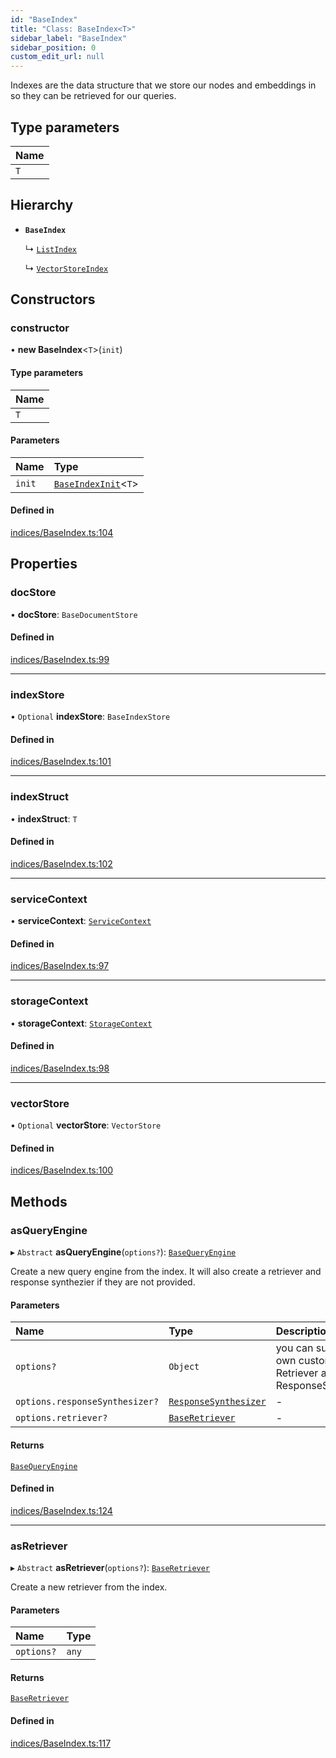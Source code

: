 ```yaml
---
id: "BaseIndex"
title: "Class: BaseIndex<T>"
sidebar_label: "BaseIndex"
sidebar_position: 0
custom_edit_url: null
---
```


Indexes are the data structure that we store our nodes and embeddings in so
they can be retrieved for our queries.

## Type parameters

| Name |
| :------ |
| `T` |

## Hierarchy

- **`BaseIndex`**

  ↳ [`ListIndex`](ListIndex.md)

  ↳ [`VectorStoreIndex`](VectorStoreIndex.md)

## Constructors

### constructor

• **new BaseIndex**<`T`\>(`init`)

#### Type parameters

| Name |
| :------ |
| `T` |

#### Parameters

| Name | Type |
| :------ | :------ |
| `init` | [`BaseIndexInit`](../interfaces/BaseIndexInit.md)<`T`\> |

#### Defined in

[indices/BaseIndex.ts:104](https://github.com/run-llama/LlamaIndexTS/blob/8028600/packages/core/src/indices/BaseIndex.ts#L104)

## Properties

### docStore

• **docStore**: `BaseDocumentStore`

#### Defined in

[indices/BaseIndex.ts:99](https://github.com/run-llama/LlamaIndexTS/blob/8028600/packages/core/src/indices/BaseIndex.ts#L99)

___

### indexStore

• `Optional` **indexStore**: `BaseIndexStore`

#### Defined in

[indices/BaseIndex.ts:101](https://github.com/run-llama/LlamaIndexTS/blob/8028600/packages/core/src/indices/BaseIndex.ts#L101)

___

### indexStruct

• **indexStruct**: `T`

#### Defined in

[indices/BaseIndex.ts:102](https://github.com/run-llama/LlamaIndexTS/blob/8028600/packages/core/src/indices/BaseIndex.ts#L102)

___

### serviceContext

• **serviceContext**: [`ServiceContext`](../interfaces/ServiceContext.md)

#### Defined in

[indices/BaseIndex.ts:97](https://github.com/run-llama/LlamaIndexTS/blob/8028600/packages/core/src/indices/BaseIndex.ts#L97)

___

### storageContext

• **storageContext**: [`StorageContext`](../interfaces/StorageContext.md)

#### Defined in

[indices/BaseIndex.ts:98](https://github.com/run-llama/LlamaIndexTS/blob/8028600/packages/core/src/indices/BaseIndex.ts#L98)

___

### vectorStore

• `Optional` **vectorStore**: `VectorStore`

#### Defined in

[indices/BaseIndex.ts:100](https://github.com/run-llama/LlamaIndexTS/blob/8028600/packages/core/src/indices/BaseIndex.ts#L100)

## Methods

### asQueryEngine

▸ `Abstract` **asQueryEngine**(`options?`): [`BaseQueryEngine`](../interfaces/BaseQueryEngine.md)

Create a new query engine from the index. It will also create a retriever
and response synthezier if they are not provided.

#### Parameters

| Name | Type | Description |
| :------ | :------ | :------ |
| `options?` | `Object` | you can supply your own custom Retriever and ResponseSynthesizer |
| `options.responseSynthesizer?` | [`ResponseSynthesizer`](ResponseSynthesizer.md) | - |
| `options.retriever?` | [`BaseRetriever`](../interfaces/BaseRetriever.md) | - |

#### Returns

[`BaseQueryEngine`](../interfaces/BaseQueryEngine.md)

#### Defined in

[indices/BaseIndex.ts:124](https://github.com/run-llama/LlamaIndexTS/blob/8028600/packages/core/src/indices/BaseIndex.ts#L124)

___

### asRetriever

▸ `Abstract` **asRetriever**(`options?`): [`BaseRetriever`](../interfaces/BaseRetriever.md)

Create a new retriever from the index.

#### Parameters

| Name | Type |
| :------ | :------ |
| `options?` | `any` |

#### Returns

[`BaseRetriever`](../interfaces/BaseRetriever.md)

#### Defined in

[indices/BaseIndex.ts:117](https://github.com/run-llama/LlamaIndexTS/blob/8028600/packages/core/src/indices/BaseIndex.ts#L117)
